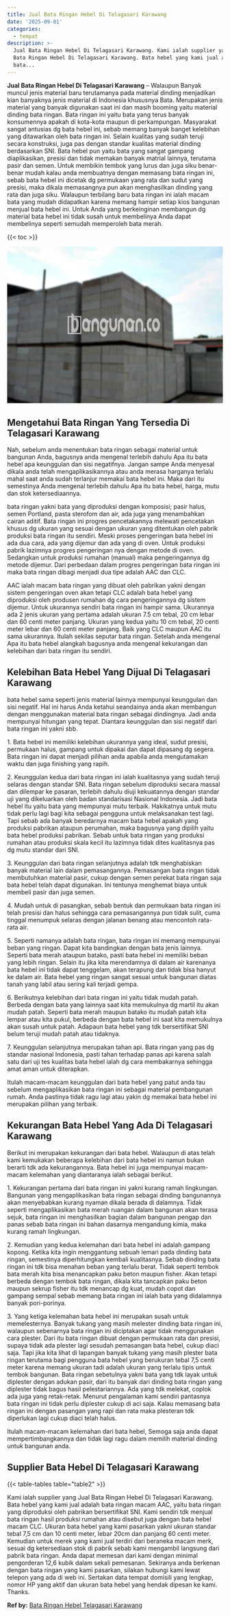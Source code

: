 ```yaml
---
title: Jual Bata Ringan Hebel Di Telagasari Karawang
date: '2025-09-01'
categories:
  - tempat
description: >-
  Jual Bata Ringan Hebel Di Telagasari Karawang. Kami ialah supplier yang Jual
  Bata Ringan Hebel Di Telagasari Karawang. Bata hebel yang kami jual adalah
  bata...
---
```


**Jual Bata Ringan Hebel Di Telagasari Karawang** – Walaupun Banyak muncul jenis material baru terutamanya pada material dinding menjadikan kian banyaknya jenis material di Indonesia khususnya Bata. Merupakan jenis material yang banyak digunakan saat ini dan masih booming yaitu material dinding bata ringan. Bata ringan ini yaitu bata yang terus banyak konsumennya apakah di kota-kota maupun di perkampungan. Masyarakat sangat antusias dg bata hebel ini, sebab memang banyak banget kelebihan yang ditawarkan oleh bata ringan ini. Selain kualitas yang sudah teruji secara konstruksi, juga pas dengan standar kualitas material dinding berdasarkan SNI. Bata hebel pun yaitu bata yang sangat gampang diaplikasikan, presisi dan tidak memakan banyak matrial lainnya, terutama pasir dan semen. Untuk membikin tembok yang lurus dan juga siku benar-benar mudah kalau anda membuatnya dengan memasang bata ringan ini, sebab bata hebel ini dicetak dg permukaan yang rata dan sudut yang presisi, maka dikala memasangnya pun akan menghasilkan dinding yang rata dan juga siku. Walaupun terbilang baru bata ringan ini ialah macam bata yang mudah didapatkan karena memang hampir setiap kios bangunan menjual bata hebel ini. Untuk Anda yang berkeinginan membangun dg material bata hebel ini tidak susah untuk membelinya Anda dapat membelinya seperti semudah memperoleh bata merah.

{{< toc >}}

![Jual Bata Ringan Hebel Di Telagasari Karawang](/images/jual-hebel-murah-36.png)

## Mengetahui Bata Ringan Yang Tersedia Di Telagasari Karawang

Nah, sebelum anda menentukan bata ringan sebagai material untuk bangunan Anda, bagusnya anda mengenal terlebih dahulu Apa itu bata hebel apa keunggulan dan sisi negatifnya. Jangan sampe Anda menyesal dikala anda telah mengaplikasikannya atau anda merasa harganya terlalu mahal saat anda sudah terlanjur memakai bata hebel ini. Maka dari itu semestinya Anda mengenal terlebih dahulu Apa itu bata hebel, harga, mutu dan stok ketersediaannya.

bata ringan yakni bata yang diproduksi dengan komposisi; pasir halus, semen Portland, pasta sterofom dan air, ada juga yang menambahkan cairan aditif. Bata ringan ini progres pencetakannya melewati pencetakan khusus dg ukuran yang sesuai dengan ukuran yang ditentukan oleh pabrik produksi bata ringan itu sendiri. Meski proses pengeringan bata hebel ini ada dua cara, ada yang dijemur dan ada yang di oven. Untuk produksi pabrik lazimnya progres pengeringan nya dengan metode di oven. Sedangkan untuk produksi rumahan (manual) maka pengeringannya dg metode dijemur. Dari perbedaan dalam progres pengeringan bata ringan ini maka bata ringan dibagi menjadi dua tipe adalah AAC dan CLC.

AAC ialah macam bata ringan yang dibuat oleh pabrikan yakni dengan sistem pengeringan oven akan tetapi CLC adalah bata hebel yang diproduksi oleh produsen rumahan dg cara pengeringannya dg sistem dijemur. Untuk ukurannya sendiri bata ringan ini hampir sama. Ukurannya ada 2 jenis ukuran yang pertama adalah ukuran 7.5 cm tebal, 20 cm lebar dan 60 centi meter panjang. Ukuran yang kedua yaitu 10 cm tebal, 20 centi meter lebar dan 60 centi meter panjang. Baik yang CLC maupun AAC itu sama ukurannya. Itulah sekilas seputar bata ringan. Setelah anda mengenal Apa itu bata hebel alangkah bagusnya anda mengenal kekurangan dan kelebihan dari bata ringan itu sendiri.

## Kelebihan Bata Hebel Yang Dijual Di Telagasari Karawang

bata hebel sama seperti jenis material lainnya mempunyai keunggulan dan sisi negatif. Hal ini harus Anda ketahui seandainya anda akan membangun dengan menggunakan material bata ringan sebagai dindingnya. Jadi anda mempunyai hitungan yang tepat. Diantara keunggulan dan sisi negatif dari bata ringan ini yakni sbb.

1\. Bata hebel ini memiliki kelebihan ukurannya yang ideal, sudut presisi, permukaan halus, gampang untuk dipakai dan dapat dipasang dg segera. Bata ringan ini dapat menjadi pilihan anda apabila anda mengutamakan waktu dan juga finishing yang rapih.

2\. Keunggulan kedua dari bata ringan ini ialah kualitasnya yang sudah teruji selaras dengan standar SNI. Bata ringan sebelum diproduksi secara massal dan dilempar ke pasaran, terlebih dahulu diuji kekuatannya dengan standar uji yang dikeluarkan oleh badan standarisasi Nasional Indonesia. Jadi bata hebel itu yaitu bata yang mempunyai mutu terbaik. Hakikatnya untuk mutu tidak perlu lagi bagi kita sebagai pengguna untuk melaksanakan test lagi. Tapi sebab ada banyak beredarnya macam bata hebel apakah yang produksi pabrikan ataupun perumahan, maka bagusnya yang dipilih yaitu bata hebel produksi pabrikan. Sebab untuk bata ringan yang produksi rumahan atau produksi skala kecil itu lazimnya tidak dites kualitasnya pas dg mutu standar dari SNI.

3\. Keunggulan dari bata ringan selanjutnya adalah tdk menghabiskan banyak material lain dalam pemasangannya. Pemasangan bata ringan tidak membutuhkan material pasir, cukup dengan semen perekat bata ringan saja bata hebel telah dapat digunakan. Ini tentunya menghemat biaya untuk membeli pasir dan juga semen.

4\. Mudah untuk di pasangkan, sebab bentuk dan permukaan bata ringan ini telah presisi dan halus sehingga cara pemasangannya pun tidak sulit, cuma tinggal menumpuk selaras dengan jalanan benang atau mencontoh rata-rata air.

5\. Seperti namanya adalah bata ringan, bata ringan ini memang mempunyai beban yang ringan. Dapat kita bandingkan dengan bata jenis lainnya. Seperti bata merah ataupun batako, pasti bata hebel ini memiliki beban yang lebih ringan. Selain itu jika kita merendamnya di dalam air karenanya bata hebel ini tidak dapat tenggelam, akan terapung dan tidak bisa hanyut ke dalam air. Bata hebel yang ringan sangat sesuai untuk bangunan diatas tanah yang labil atau sering kali terjadi gempa.

6\. Berikutnya kelebihan dari bata ringan ini yaitu tidak mudah patah. Berbeda dengan bata yang lainnya saat kita memukulnya dg martil itu akan mudah patah. Seperti bata merah maupun batako itu mudah patah kita lempar atau kita pukul, berbeda dengan bata hebel ini saat kita memukulnya akan susah untuk patah. Adapaun bata hebel yang tdk bersertifikat SNI belum teruji mudah patah atau tidaknya.

7\. Keunggulan selanjutnya merupakan tahan api. Bata ringan yang pas dg standar nasional Indonesia, pasti tahan terhadap panas api karena salah satu dari uji tes kualitas bata hebel ialah dg cara membakarnya sehingga amat aman untuk diterapkan.

Itulah macam-macam keunggulan dari bata hebel yang patut anda tau sebelum mengaplikasikan bata ringan ini sebagai material pembangunan rumah. Anda pastinya tidak ragu lagi atau yakin dg memakai bata hebel ini merupakan pilihan yang terbaik.

## Kekurangan Bata Hebel Yang Ada Di Telagasari Karawang

Berikut ini merupakan kekurangan dari bata hebel. Walaupun di atas telah kami kemukakan beberapa kelebihan dari bata hebel ini namun bukan berarti tdk ada kekurangannya. Bata hebel ini juga mempunyai macam-macam kelemahan yang diantaranya ialah sebagai berikut.

1\. Kekurangan pertama dari bata ringan ini yakni kurang ramah lingkungan. Bangunan yang mengaplikasikan bata ringan sebagai dinding bangunannya akan menyebabkan kurang nyaman dikala berada di dalamnya. Tidak seperti mengaplikasikan bata merah ruangan dalam bangunan akan terasa sejuk, bata ringan ini menghasilkan bagian dalam bangunan pengap dan panas sebab bata ringan ini bahan dasarnya mengandung kimia, maka kurang ramah lingkungan.

2\. Kemudian yang kedua kelemahan dari bata hebel ini adalah gampang kopong. Ketika kita ingin menggantung sebuah lemari pada dinding bata ringan, semestinya diperhitungkan kembali kualitasnya. Sebab dinding bata ringan ini tdk bisa menahan beban yang terlalu berat. Tidak seperti tembok bata merah kita bisa menancapkan paku beton maupun fisher. Akan tetapi berbeda dengan tembok bata ringan, dikala kita tancapkan paku beton maupun sekrup fisher itu tdk menancap dg kuat, mudah copot dan gampang sempal sebab memang bata ringan ini ialah bata yang didalamnya banyak pori-porinya.

3\. Yang ketiga kelemahan bata hebel ini merupakan susah untuk memelesternya. Banyak tukang yang masih melester dinding bata ringan ini, walaupun sebenarnya bata ringan ini diciptakan agar tidak menggunakan cara plester. Dari itu bata ringan dibuat dengan permukaan rata dan presisi, supaya tidak ada plester lagi sesudah pemasangan bata hebel, cukup diaci saja. Tapi jika kita lihat di lapangan banyak tukang yang masih plester bata ringan terutama bagi pengguna bata hebel yang berukuran tebal 7,5 centi meter karena memang ukuran tadi adalah ukuran yang terlalu tipis untuk tembok bangunan. Bata ringan sebetulnya yakni bata yang tdk layak untuk diplester dengan adukan pasir, dari itu banyak dari dinding bata ringan yang diplester tidak bagus hasil pelestariannya. Ada yang tdk melekat, coplok ada juga yang retak-retak. Menurut pengalaman kami sendiri pantasnya bata ringan ini tidak perlu diplester cukup di aci saja. Kalau memasang bata ringan ini dengan pasangan yang rapi dan rata maka plesteran tdk diperlukan lagi cukup diaci telah halus.

Itulah macam-macam kelemahan dari bata hebel, Semoga saja anda dapat mempertimbangkannya dan tidak lagi ragu dalam memilih material dinding untuk bangunan anda.

## Supplier Bata Hebel Di Telagasari Karawang

{{< table-tables table="table2" >}}

Kami ialah supplier yang Jual Bata Ringan Hebel Di Telagasari Karawang. Bata hebel yang kami jual adalah bata ringan macam AAC, yaitu bata ringan yang diproduksi oleh pabrikan bersertifikat SNI. Kami sendiri tdk menjual bata ringan hasil produksi rumahan atau disebut juga dengan bata hebel macam CLC. Ukuran bata hebel yang kami pasarkan yakni ukuran standar tebal 7,5 cm dan 10 centi meter, lebar 20cm dan panjang 60 centi meter. Kemudian untuk merek yang kami jual terdiri dari beraneka macam merk, sesuai dg ketersediaan stok di pabrik sebab kami mengambil langsung dari pabrik bata ringan. Anda dapat memesan dari kami dengan minimal pengorderan 12,6 kubik dalam sekali pemesanan. Sekiranya anda berkenan dengan bata ringan yang kami pasarkan, silakan hubungi kami lewat telepon yang ada di web ini. Sertakan data tempat domisili yang lengkap, nomor HP yang aktif dan ukuran bata hebel yang hendak dipesan ke kami. Thanks.

**Ref by:** [Bata Ringan Hebel Telagasari Karawang](https://id.wikipedia.org/wiki/Bata)
